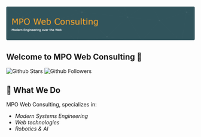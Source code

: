 ![banner](../assets/images/github-header-image.png)

## Welcome to MPO Web Consulting 👋

![Github Stars](https://img.shields.io/github/stars/MPO-Web-Consulting?logo=github&color=31545C)
![Github Followers](https://img.shields.io/github/followers/MPO-Web-Consulting?logo=github&color=31545C)

## 🚀 What We Do

MPO Web Consulting, specializes in:

- *Modern Systems Engineering*
- *Web technologies*
- *Robotics & AI*

<!--

**Here are some ideas to get you started:**

🙋‍♀️ A short introduction - what is your organization all about?
🌈 Contribution guidelines - how can the community get involved?
👩‍💻 Useful resources - where can the community find your docs? Is there anything else the community should know?
🍿 Fun facts - what does your team eat for breakfast?
🧙 Remember, you can do mighty things with the power of [Markdown](https://docs.github.com/github/writing-on-github/getting-started-with-writing-and-formatting-on-github/basic-writing-and-formatting-syntax)
-->
